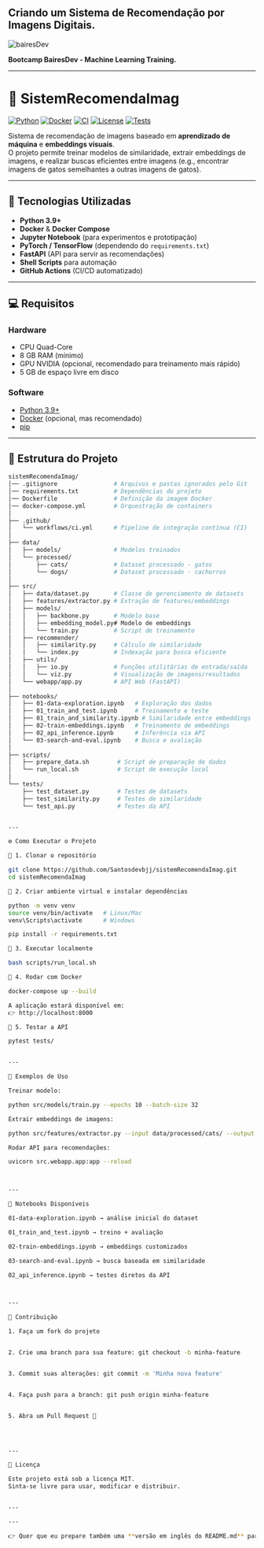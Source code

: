 ## Criando um Sistema de Recomendação por Imagens Digitais.

![bairesDev](https://github.com/user-attachments/assets/38e4f46b-98ba-48fc-86e6-793560fdf4cf)


**Bootcamp BairesDev - Machine Learning Training.**


---



# 📸 SistemRecomendaImag

[![Python](https://img.shields.io/badge/Python-3.9%2B-blue.svg)](https://www.python.org/)
[![Docker](https://img.shields.io/badge/Docker-Ready-blue.svg)](https://www.docker.com/)
[![CI](https://github.com/Santosdevbjj/sistemRecomendaImag/actions/workflows/ci.yml/badge.svg)](https://github.com/Santosdevbjj/sistemRecomendaImag/actions)
[![License](https://img.shields.io/badge/License-MIT-green.svg)](LICENSE)
[![Tests](https://img.shields.io/badge/tests-passing-brightgreen)]()

Sistema de recomendação de imagens baseado em **aprendizado de máquina** e **embeddings visuais**.  
O projeto permite treinar modelos de similaridade, extrair embeddings de imagens, e realizar buscas eficientes entre imagens (e.g., encontrar imagens de gatos semelhantes a outras imagens de gatos).

---

## 🚀 Tecnologias Utilizadas

- **Python 3.9+**
- **Docker** & **Docker Compose**
- **Jupyter Notebook** (para experimentos e prototipação)
- **PyTorch / TensorFlow** (dependendo do `requirements.txt`)
- **FastAPI** (API para servir as recomendações)
- **Shell Scripts** para automação
- **GitHub Actions** (CI/CD automatizado)

---

## 💻 Requisitos

### Hardware
- CPU Quad-Core  
- 8 GB RAM (mínimo)  
- GPU NVIDIA (opcional, recomendado para treinamento mais rápido)  
- 5 GB de espaço livre em disco  

### Software
- [Python 3.9+](https://www.python.org/downloads/)  
- [Docker](https://www.docker.com/) (opcional, mas recomendado)  
- [pip](https://pip.pypa.io/en/stable/)  

---

## 📂 Estrutura do Projeto

```bash
sistemRecomendaImag/
│── .gitignore                # Arquivos e pastas ignorados pelo Git
│── requirements.txt          # Dependências do projeto
│── Dockerfile                # Definição da imagem Docker
│── docker-compose.yml        # Orquestração de containers
│
├── .github/
│   └── workflows/ci.yml      # Pipeline de integração contínua (CI)
│
├── data/
│   ├── models/               # Modelos treinados
│   └── processed/
│       ├── cats/             # Dataset processado - gatos
│       └── dogs/             # Dataset processado - cachorros
│
├── src/
│   ├── data/dataset.py       # Classe de gerenciamento de datasets
│   ├── features/extractor.py # Extração de features/embeddings
│   ├── models/
│   │   ├── backbone.py       # Modelo base
│   │   ├── embedding_model.py# Modelo de embeddings
│   │   └── train.py          # Script de treinamento
│   ├── recommender/
│   │   ├── similarity.py     # Cálculo de similaridade
│   │   └── index.py          # Indexação para busca eficiente
│   ├── utils/
│   │   ├── io.py             # Funções utilitárias de entrada/saída
│   │   └── viz.py            # Visualização de imagens/resultados
│   └── webapp/app.py         # API Web (FastAPI)
│
├── notebooks/
│   ├── 01-data-exploration.ipynb   # Exploração dos dados
│   ├── 01_train_and_test.ipynb     # Treinamento e teste
│   ├── 01_train_and_similarity.ipynb # Similaridade entre embeddings
│   ├── 02-train-embeddings.ipynb   # Treinamento de embeddings
│   ├── 02_api_inference.ipynb      # Inferência via API
│   └── 03-search-and-eval.ipynb    # Busca e avaliação
│
├── scripts/
│   ├── prepare_data.sh        # Script de preparação de dados
│   └── run_local.sh           # Script de execução local
│
└── tests/
    ├── test_dataset.py        # Testes de datasets
    ├── test_similarity.py     # Testes de similaridade
    └── test_api.py            # Testes da API


---

⚙️ Como Executar o Projeto

🔹 1. Clonar o repositório

git clone https://github.com/Santosdevbjj/sistemRecomendaImag.git
cd sistemRecomendaImag

🔹 2. Criar ambiente virtual e instalar dependências

python -m venv venv
source venv/bin/activate   # Linux/Mac
venv\Scripts\activate      # Windows

pip install -r requirements.txt

🔹 3. Executar localmente

bash scripts/run_local.sh

🔹 4. Rodar com Docker

docker-compose up --build

A aplicação estará disponível em:
👉 http://localhost:8000

🔹 5. Testar a API

pytest tests/


---

🧪 Exemplos de Uso

Treinar modelo:

python src/models/train.py --epochs 10 --batch-size 32

Extrair embeddings de imagens:

python src/features/extractor.py --input data/processed/cats/ --output data/models/cat_embeddings.pkl

Rodar API para recomendações:

uvicorn src.webapp.app:app --reload



---

📖 Notebooks Disponíveis

01-data-exploration.ipynb → análise inicial do dataset

01_train_and_test.ipynb → treino + avaliação

02-train-embeddings.ipynb → embeddings customizados

03-search-and-eval.ipynb → busca baseada em similaridade

02_api_inference.ipynb → testes diretos da API



---

📌 Contribuição

1. Faça um fork do projeto


2. Crie uma branch para sua feature: git checkout -b minha-feature


3. Commit suas alterações: git commit -m 'Minha nova feature'


4. Faça push para a branch: git push origin minha-feature


5. Abra um Pull Request 🚀




---

📜 Licença

Este projeto está sob a licença MIT.
Sinta-se livre para usar, modificar e distribuir.


---

---

👉 Quer que eu prepare também uma **versão em inglês do README.md** para deixar o repositório mais internacional e atrativo para recrutadores e colaboradores globais?





